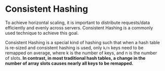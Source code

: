 # Consistent Hashing

To achieve horizontal scaling, it is important to distribute requests/data efficiently and evenly across servers. Consistent Hashing is a commonly used technique to achieve this goal.

Consistent Hashing is a special kind of hashing such that when a hash table is re-sized and consistent hashing is used, only `k/n` keys need to be remapped on average, where k is the number of keys, and n is the number of slots. **In contrast, in most traditional hash tables, a change in the number of array slots causes nearly all keys to be remapped.**
